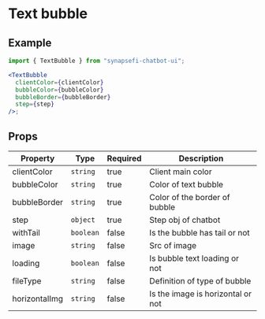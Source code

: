 # Text bubble

## Example

```jsx
import { TextBubble } from "synapsefi-chatbot-ui";

<TextBubble
  clientColor={clientColor}
  bubbleColor={bubbleColor}
  bubbleBorder={bubbleBorder}
  step={step}
/>;
```

## Props

| Property      | Type      | Required | Description                       |
| ------------- | --------- | -------- | --------------------------------- |
| clientColor   | `string`  | true     | Client main color                 |
| bubbleColor   | `string`  | true     | Color of text bubble              |
| bubbleBorder  | `string`  | true     | Color of the border of bubble     |
| step          | `object`  | true     | Step obj of chatbot               |
| withTail      | `boolean` | false    | Is the bubble has tail or not     |
| image         | `string`  | false    | Src of image                      |
| loading       | `boolean` | false    | Is bubble text loading or not     |
| fileType      | `string`  | false    | Definition of type of bubble      |
| horizontalImg | `string`  | false    | Is the image is horizontal or not |
